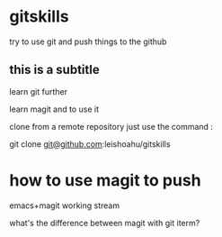 # gitskills
 try to use git and push things to the github

## this is a subtitle

learn git further

learn magit and to use it


clone from a remote repository just use the command :

git clone git@github.com:leishoahu/gitskills


# how to use magit to push

emacs+magit working stream

what's the difference between magit with git iterm?
